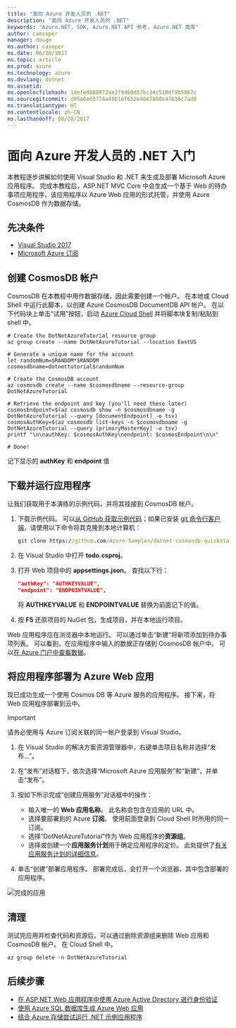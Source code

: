 ```yaml
---
title: "面向 Azure 开发人员的 .NET"
description: "面向 Azure 开发人员的 .NET"
keywords: "Azure.NET, SDK, Azure.NET API 参考, Azure.NET 类库"
author: camsoper
manager: douge
ms.author: casoper
ms.date: 06/20/2017
ms.topic: article
ms.prod: azure
ms.technology: azure
ms.devlang: dotnet
ms.assetid: 
ms.openlocfilehash: 1defed888972ae2f9d60d57bc34c518df9b5867c
ms.sourcegitcommit: d95a6ad3774a49b16f652e40e7860e47636c7ad0
ms.translationtype: HT
ms.contentlocale: zh-CN
ms.lasthandoff: 08/28/2017
---
```

# <a name="get-started-with-net-for-azure-developers"></a>面向 Azure 开发人员的 .NET 入门

本教程逐步讲解如何使用 Visual Studio 和 .NET 来生成及部署 Microsoft Azure 应用程序。  完成本教程后，ASP.NET MVC Core 中会生成一个基于 Web 的待办事项应用程序，该应用程序以 Azure Web 应用的形式托管，并使用 Azure CosmosDB 作为数据存储。

## <a name="prerequisites"></a>先决条件

* [Visual Studio 2017](https://www.visualstudio.com/downloads/)
* [Microsoft Azure 订阅](https://azure.microsoft.com/free/)

## <a name="create-a-cosmosdb-account"></a>创建 CosmosDB 帐户

CosmosDB 在本教程中用作数据存储，因此需要创建一个帐户。  在本地或 Cloud Shell 中运行此脚本，以创建 Azure CosmosDB DocumentDB API 帐户。  在以下代码块上单击“试用”按钮，启动 [Azure Cloud Shell](/azure/cloud-shell/) 并将脚本块复制/粘贴到 shell 中。

```azurecli-interactive
# Create the DotNetAzureTutorial resource group
az group create --name DotNetAzureTutorial --location EastUS

# Generate a unique name for the account
let randomNum=$RANDOM*$RANDOM
cosmosdbname=dotnettutorial$randomNum

# Create the CosmosDB account
az cosmosdb create --name $cosmosdbname --resource-group DotNetAzureTutorial

# Retrieve the endpoint and key (you'll need these later)
cosmosEndpoint=$(az cosmosdb show -n $cosmosdbname -g DotNetAzureTutorial --query [documentEndpoint] -o tsv)
cosmosAuthKey=$(az cosmosdb list-keys -n $cosmosdbname -g DotNetAzureTutorial --query [primaryMasterKey] -o tsv)
printf "\n\nauthKey: $cosmosAuthKey\nendpoint: $cosmosEndpoint\n\n"

# Done!

```

记下显示的 **authKey** 和 **endpoint** 值 

## <a name="downloading-and-running-the-application"></a>下载并运行应用程序

让我们获取用于本演练的示例代码，并将其挂接到 CosmosDB 帐户。

1. 下载示例代码。  可以[从 GitHub 获取示例代码](https://github.com/Azure-Samples/dotnet-cosmosdb-quickstart/)；如果已安装 [git 命令行客户端](https://git-scm.com/)，请使用以下命令将其克隆到本地计算机：

    ```cmd
    git clone https://github.com/Azure-Samples/dotnet-cosmosdb-quickstart
    ```

2. 在 Visual Studio 中打开 **todo.csproj**。

3. 打开 Web 项目中的 **appsettings.json**。  查找以下行：

    ```json
    "authKey": "AUTHKEYVALUE",
    "endpoint": "ENDPOINTVALUE",
    ```
    将 **AUTHKEYVALUE** 和 **ENDPOINTVALUE** 替换为前面记下的值。

4. 按 **F5** 还原项目的 NuGet 包，生成项目，并在本地运行项目。

Web 应用程序应在浏览器中本地运行。  可以通过单击“新建”将新项添加到待办事项列表。  可以看到，在应用程序中输入的数据正存储到 CosmosDB 帐户中。  可以[在 Azure 门户中查看数据](https://docs.microsoft.com/en-us/azure/documentdb/documentdb-view-json-document-explorer)。

## <a name="deploying-the-application-as-an-azure-web-app"></a>将应用程序部署为 Azure Web 应用

现已成功生成一个使用 Cosmos DB 等 Azure 服务的应用程序。  接下来，将 Web 应用程序部署到云中。

> [!IMPORTANT]
> 请务必使用与 Azure 订阅关联的同一帐户登录到 Visual Studio。

1. 在 Visual Studio 的解决方案资源管理器中，右键单击项目名称并选择“发布...”。

2. 在“发布”对话框下，依次选择“Microsoft Azure 应用服务”和“新建”，并单击“发布”。

3. 按如下所示完成“创建应用服务”对话框中的操作：

    * 输入唯一的 **Web 应用名称**。  此名称会包含在应用的 URL 中。
    * 选择要部署到的 Azure **订阅**。  使用前面登录到 Cloud Shell 时所用的同一订阅。
    * 选择“DotNetAzureTutorial”作为 Web 应用程序的**资源组**。
    * 选择或创建一个**应用服务计划**用于确定应用程序的定价。  此处提供了[有关应用服务计划的详细信息](/azure/app-service/azure-web-sites-web-hosting-plans-in-depth-overview)。

4. 单击“创建”部署应用程序。  部署完成后，会打开一个浏览器，其中包含部署的应用程序。

![完成的应用](./media/dotnet-quickstart/todo.png)

## <a name="clean-up"></a>清理

测试完应用并检查代码和资源后，可以通过删除资源组来删除 Web 应用和 CosmosDB 帐户。 在 Cloud Shell 中。

```azurecli-interactive
az group delete -n DotNetAzureTutorial
```

## <a name="next-steps"></a>后续步骤

* [在 ASP.NET Web 应用程序中使用 Azure Active Directory 进行身份验证](/azure/active-directory/develop/active-directory-devquickstarts-webapp-dotnet)
* [使用 Azure SQL 数据库生成 Azure Web 应用](/azure/app-service-web/web-sites-dotnet-get-started)
* [结合 Azure 存储尝试运行 .NET 示例应用程序](/azure/storage/storage-samples-dotnet)


